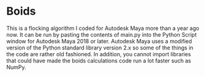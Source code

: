 # Boids
This is a flocking algorithm I coded for Autodesk Maya more than a year ago now.  It can be run by pasting the contents of main.py into the Python Script window for 
Autodesk Maya 2018 or later.  Autodesk Maya uses a modified version of the Python standard library version 2.x so some of the things in the code are rather 
old fashioned.  In addition, you cannot import libraries that could have made the boids calculations code run a lot faster such as NumPy.  

